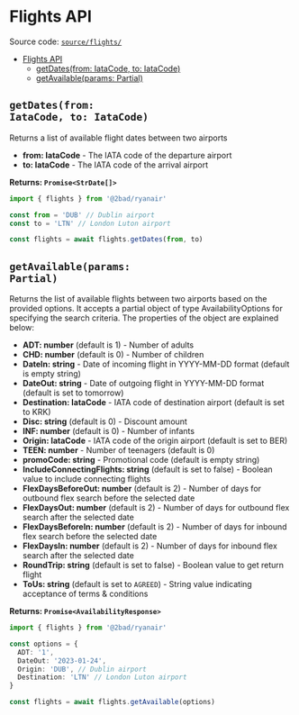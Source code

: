 # Flights API

Source code: [`source/flights/`](../source/flights/)

- [Flights API](#flights-api)
  - [getDates(from: IataCode, to: IataCode)](#getdatesfrom-iatacode-to-iatacode)
  - [getAvailable(params: Partial)](#getavailableparams-partial)

## <code>getDates(from: IataCode, to: IataCode)</code>

Returns a list of available flight dates between two airports

- **from: IataCode** - The IATA code of the departure airport
- **to: IataCode** - The IATA code of the arrival airport

**Returns: `Promise<StrDate[]>`**

```typescript
import { flights } from '@2bad/ryanair'

const from = 'DUB' // Dublin airport
const to = 'LTN' // London Luton airport

const flights = await flights.getDates(from, to)
```

## <code>getAvailable(params: Partial<AvailabilityOptions>)</code>

Returns the list of available flights between two airports based on the provided options. It accepts a partial object of type AvailabilityOptions for specifying the search criteria. The properties of the object are explained below:

- **ADT: number** (default is 1) - Number of adults
- **CHD: number** (default is 0) - Number of children
- **DateIn: string** - Date of incoming flight in YYYY-MM-DD format (default is empty string)
- **DateOut: string** - Date of outgoing flight in YYYY-MM-DD format (default is set to tomorrow)
- **Destination: IataCode** - IATA code of destination airport (default is set to KRK)
- **Disc: string** (default is 0) - Discount amount
- **INF: number** (default is 0) - Number of infants
- **Origin: IataCode** - IATA code of the origin airport (default is set to BER)
- **TEEN: number** - Number of teenagers (default is 0)
- **promoCode: string** - Promotional code (default is empty string)
- **IncludeConnectingFlights: string** (default is set to false) - Boolean value to include connecting flights
- **FlexDaysBeforeOut: number** (default is 2) - Number of days for outbound flex search before the selected date
- **FlexDaysOut: number** (default is 2) - Number of days for outbound flex search after the selected date
- **FlexDaysBeforeIn: number** (default is 2) - Number of days for inbound flex search before the selected date
- **FlexDaysIn: number** (default is 2) - Number of days for inbound flex search after the selected date
- **RoundTrip: string** (default is set to false) - Boolean value to get return flight
- **ToUs: string** (default is set to `AGREED`) - String value indicating acceptance of terms & conditions

**Returns: `Promise<AvailabilityResponse>`**

```typescript
import { flights } from '@2bad/ryanair'

const options = {
  ADT: '1',
  DateOut: '2023-01-24',
  Origin: 'DUB', // Dublin airport
  Destination: 'LTN' // London Luton airport
}

const flights = await flights.getAvailable(options)
```
